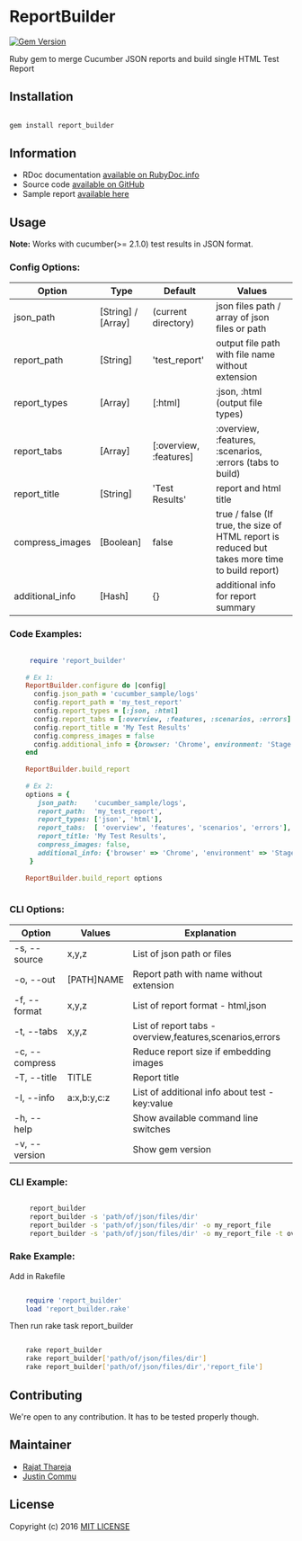 # ReportBuilder
[![Gem Version](https://badge.fury.io/rb/report_builder.svg)](https://badge.fury.io/rb/report_builder)

Ruby gem to merge Cucumber JSON reports and build single HTML Test Report

## Installation

```bash

gem install report_builder

```

## Information

* RDoc documentation [available on RubyDoc.info](http://www.rubydoc.info/gems/report_builder)
* Source code [available on GitHub](http://github.com/rajatthareja/ReportBuilder)
* Sample report [available here](http://www.rajatthareja.com/reportbuilder/sample.html)

## Usage

**Note:** Works with cucumber(>= 2.1.0) test results in JSON format.

### Config Options:

| Option | Type | Default | Values |
|--------|------|---------|--------|
| json_path | [String] / [Array] | (current directory) | json files path / array of json files or path |
| report_path | [String] | 'test_report' | output file path with file name without extension |
| report_types | [Array] | [:html] | :json, :html (output file types) |
| report_tabs | [Array] | [:overview, :features] | :overview, :features, :scenarios, :errors (tabs to build) |
| report_title | [String] | 'Test Results' | report and html title |
| compress_images | [Boolean] | false | true / false (If true, the size of HTML report is reduced but takes more time to build report) |
| additional_info | [Hash] | {} | additional info for report summary |

### Code Examples:

```ruby

     require 'report_builder'
    
    # Ex 1:
    ReportBuilder.configure do |config|
      config.json_path = 'cucumber_sample/logs'
      config.report_path = 'my_test_report'
      config.report_types = [:json, :html]
      config.report_tabs = [:overview, :features, :scenarios, :errors]
      config.report_title = 'My Test Results'
      config.compress_images = false
      config.additional_info = {browser: 'Chrome', environment: 'Stage 5'}
    end
    
    ReportBuilder.build_report
    
    # Ex 2:
    options = {
       json_path:    'cucumber_sample/logs',
       report_path:  'my_test_report',
       report_types: ['json', 'html'],
       report_tabs:  [ 'overview', 'features', 'scenarios', 'errors'],
       report_title: 'My Test Results',
       compress_images: false,
       additional_info: {'browser' => 'Chrome', 'environment' => 'Stage 5'}
     }
    
    ReportBuilder.build_report options
        
```

### CLI Options:

| Option         | Values      | Explanation                                              |
|----------------|-------------|----------------------------------------------------------|
| -s, --source   | x,y,z       | List of json path or files                               |
| -o, --out      | [PATH]NAME  | Report path with name without extension                  |
| -f, --format   | x,y,z       | List of report format - html,json                        |
| -t, --tabs     | x,y,z       | List of report tabs - overview,features,scenarios,errors |
| -c, --compress |             | Reduce report size if embedding images                   |
| -T, --title    | TITLE       | Report title                                             |
| -I, --info     | a:x,b:y,c:z | List of additional info about test - key:value                   |
| -h, --help     |             | Show available command line switches                     |
| -v, --version  |             | Show gem version                                         |

### CLI Example:

```bash

     report_builder
     report_builder -s 'path/of/json/files/dir'
     report_builder -s 'path/of/json/files/dir' -o my_report_file
     report_builder -s 'path/of/json/files/dir' -o my_report_file -t overview,features,scenarios,errors

```

### Rake Example:

Add in Rakefile

```ruby

    require 'report_builder'
    load 'report_builder.rake'

```

Then run rake task report_builder

```bash

    rake report_builder
    rake report_builder['path/of/json/files/dir']
    rake report_builder['path/of/json/files/dir','report_file']

```

## Contributing

We're open to any contribution. It has to be tested properly though.

## Maintainer

* [Rajat Thareja](http://www.rajatthareja.com)
* [Justin Commu](https://github.com/tk8817)

## License

Copyright (c) 2016 [MIT LICENSE](LICENSE)
